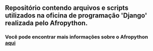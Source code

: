 ## Repositório contendo arquivos e scripts utilizados na oficina de programação 'Django' realizada pelo Afropython. 
### Você pode encontrar mais informações sobre o Afropython [aqui](<https://afropython.org/>)
